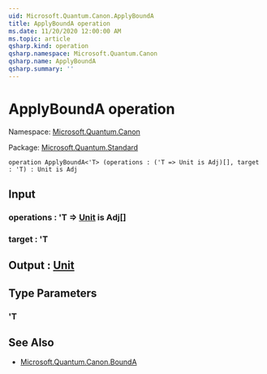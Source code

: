 ```yaml
---
uid: Microsoft.Quantum.Canon.ApplyBoundA
title: ApplyBoundA operation
ms.date: 11/20/2020 12:00:00 AM
ms.topic: article
qsharp.kind: operation
qsharp.namespace: Microsoft.Quantum.Canon
qsharp.name: ApplyBoundA
qsharp.summary: ''
---
```


# ApplyBoundA operation

Namespace: [Microsoft.Quantum.Canon](xref:Microsoft.Quantum.Canon)

Package: [Microsoft.Quantum.Standard](https://nuget.org/packages/Microsoft.Quantum.Standard)




```qsharp
operation ApplyBoundA<'T> (operations : ('T => Unit is Adj)[], target : 'T) : Unit is Adj
```


## Input

### operations : 'T => [Unit](xref:microsoft.quantum.lang-ref.unit)  is Adj[]




### target : 'T





## Output : [Unit](xref:microsoft.quantum.lang-ref.unit)



## Type Parameters

### 'T



## See Also

- [Microsoft.Quantum.Canon.BoundA](xref:Microsoft.Quantum.Canon.BoundA)